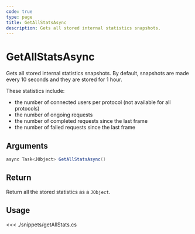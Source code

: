 ```yaml
---
code: true
type: page
title: GetAllStatsAsync
description: Gets all stored internal statistics snapshots.
---
```


# GetAllStatsAsync

Gets all stored internal statistics snapshots.
By default, snapshots are made every 10 seconds and they are stored for 1 hour.

These statistics include:

- the number of connected users per protocol (not available for all protocols)
- the number of ongoing requests
- the number of completed requests since the last frame
- the number of failed requests since the last frame

## Arguments

```csharp
async Task<JObject> GetAllStatsAsync()
```

## Return

Return all the stored statistics as a `JObject`.

## Usage

<<< ./snippets/getAllStats.cs
